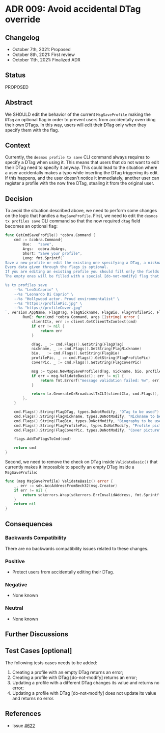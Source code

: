 # ADR 009: Avoid accidental DTag override

## Changelog

- October 7th, 2021: Proposed
- October 8th, 2021: First review
- October 11th, 2021: Finalized ADR

## Status

PROPOSED

## Abstract

We SHOULD edit the behavior of the current `MsgSaveProfile` making the `DTag` an optional flag
in order to prevent users from accidentally overriding their own DTags. In this way, users will edit
their DTag only when they specify them with the flag.

## Context

Currently, the `desmos profile tx save` CLI command always requires to specify a DTag when using it. This means that
users that do not want to edit their DTag need to specify it anyway. This could lead to the situation where a user 
accidentally makes a typo while inserting the DTag triggering its edit. If this happens, and the user doesn't notice it 
immediately, another user can register a profile with the now free DTag, stealing it from the original user.

## Decision

To avoid the situation described above, we need to perform some changes on the logic that handles a `MsgSaveProfile`.
First, we need to edit the `desmos tx profiles save` CLI command so that the now required `dtag` field becomes 
an optional flag:
```go
func GetCmdSaveProfile() *cobra.Command {
	cmd := &cobra.Command{
		Use:   "save",
		Args:  cobra.NoArgs,
		Short: "Save your profile",
		Long: fmt.Sprintf(`
Save a new profile or edit the existing one specifying a DTag, a nickname, biography, profile picture and cover picture.
Every data given through the flags is optional.
If you are editing an existing profile you should fill only the fields that you want to edit.
The empty ones will be filled with a special [do-not-modify] flag that tells the system to not edit them.

%s tx profiles save 
	--%s "LeoDiCaprio" \
	--%s "Leonardo Di Caprio" \
	--%s "Hollywood actor. Proud environmentalist" \
	--%s "https://profilePic.jpg" \
	--%s "https://profileCover.jpg"
`, version.AppName, FlagDTag, FlagNickname, FlagBio, FlagProfilePic, FlagCoverPic),
		RunE: func(cmd *cobra.Command, args []string) error {
			clientCtx, err := client.GetClientTxContext(cmd)
			if err != nil {
				return err
			}

			dTag, _ := cmd.Flags().GetString(FlagDTag)
			nickname, _ := cmd.Flags().GetString(FlagNickname)
			bio, _ := cmd.Flags().GetString(FlagBio)
			profilePic, _ := cmd.Flags().GetString(FlagProfilePic)
			coverPic, _ := cmd.Flags().GetString(FlagCoverPic)

			msg := types.NewMsgSaveProfile(dTag, nickname, bio, profilePic, coverPic, clientCtx.FromAddress.String())
			if err = msg.ValidateBasic(); err != nil {
				return fmt.Errorf("message validation failed: %w", err)
			}

			return tx.GenerateOrBroadcastTxCLI(clientCtx, cmd.Flags(), msg)
		},
	}

	cmd.Flags().String(FlagDTag, types.DoNotModify, "DTag to be used")
	cmd.Flags().String(FlagNickname, types.DoNotModify, "Nickname to be used")
	cmd.Flags().String(FlagBio, types.DoNotModify, "Biography to be used")
	cmd.Flags().String(FlagProfilePic, types.DoNotModify, "Profile picture")
	cmd.Flags().String(FlagCoverPic, types.DoNotModify, "Cover picture")

	flags.AddTxFlagsToCmd(cmd)

	return cmd
}
```
Second, we need to remove the check on DTag inside `ValidateBasic()` that currently makes it impossible to specify an 
empty DTag inside a `MsgSaveProfile`:
```go
func (msg MsgSaveProfile) ValidateBasic() error {
	_, err := sdk.AccAddressFromBech32(msg.Creator)
	if err != nil {
		return sdkerrors.Wrap(sdkerrors.ErrInvalidAddress, fmt.Sprintf("invalid creator: %s", msg.Creator))
	}
	return nil
}
```

## Consequences

### Backwards Compatibility

There are no backwards compatibility issues related to these changes.

### Positive

* Protect users from accidentally editing their DTag.

### Negative

- None known

### Neutral

- None known 

## Further Discussions

## Test Cases [optional]

The following tests cases needs to be added:
1) Creating a profile with an empty DTag returns an error;   
2) Creating a profile with DTag [do-not-modify] returns an error;   
3) Updating a profile with a different DTag changes its value and returns no error;   
4) Updating a profile with DTag [do-not-modify] does not update its value and returns no error.

## References

- Issue [#622](https://github.com/desmos-labs/desmos/issues/622)